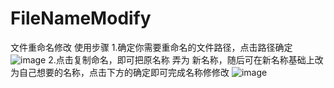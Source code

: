 # FileNameModify
文件重命名修改
使用步骤
1.确定你需要重命名的文件路径，点击路径确定
![image](https://user-images.githubusercontent.com/48608626/154398155-d5e7ea02-8193-4d9b-a838-e60f23ea6b7b.png)
2.点击复制命名，即可把原名称 弄为 新名称，随后可在新名称基础上改为自己想要的名称，点击下方的确定即可完成名称修修改
![image](https://user-images.githubusercontent.com/48608626/154398281-0133e114-dc38-4ff7-8442-e1717eab45a6.png)
